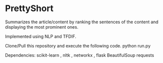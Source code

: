 # PrettyShort
Summarizes the article/content by ranking the sentences of the content and displaying the most prominent ones. 

Implemented using NLP and TFDIF.

Clone/Pull this repository and execute the following code.
python run.py

Dependencies:
scikit-learn ,
nltk ,
networkx ,
flask
BeautifulSoup
requests
